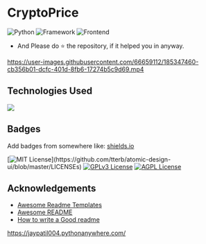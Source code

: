 # CryptoPrice

![Python](https://img.shields.io/badge/Python-3.7-blue)
![Framework](https://img.shields.io/badge/Framework-Django-brown)
![Frontend](https://img.shields.io/badge/Frontend-HTML/CSS/JS-green)

* And Please do ⭐ the repository, if it helped you in anyway.


https://user-images.githubusercontent.com/66659112/185347460-cb356b01-dcfc-401d-8fb6-17274b5c9d69.mp4


## Technologies Used
![](https://forthebadge.com/images/badges/made-with-python.svg)
## Badges

Add badges from somewhere like: [shields.io](https://shields.io/)

[![MIT License](https://img.shields.io/apm/l/atomic-design-ui.svg?)](https://github.com/tterb/atomic-design-ui/blob/master/LICENSEs)
[![GPLv3 License](https://img.shields.io/badge/License-GPL%20v3-yellow.svg)](https://opensource.org/licenses/)
[![AGPL License](https://img.shields.io/badge/license-AGPL-blue.svg)](http://www.gnu.org/licenses/agpl-3.0)


## Acknowledgements

 - [Awesome Readme Templates](https://awesomeopensource.com/project/elangosundar/awesome-README-templates)
 - [Awesome README](https://github.com/matiassingers/awesome-readme)
 - [How to write a Good readme](https://bulldogjob.com/news/449-how-to-write-a-good-readme-for-your-github-project)


https://jaypatil004.pythonanywhere.com/
